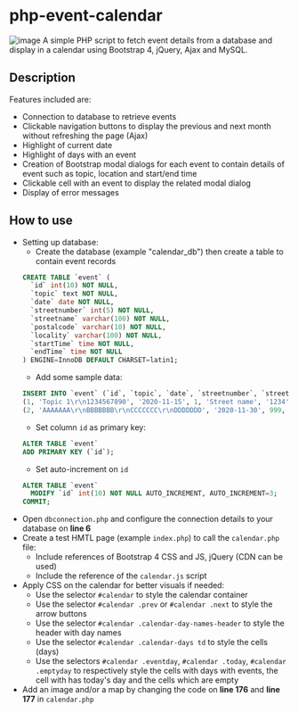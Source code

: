 # php-event-calendar
![image](https://user-images.githubusercontent.com/48676469/97444380-0fa92000-1967-11eb-9c18-cd748e931141.png)
A simple PHP script to fetch event details from a database and display in a calendar using Bootstrap 4, jQuery, Ajax and MySQL.

## Description
Features included are:
- Connection to database to retrieve events
- Clickable navigation buttons to display the previous and next month without refreshing the page (Ajax)
- Highlight of current date
- Highlight of days with an event
- Creation of Bootstrap modal dialogs for each event to contain details of event such as topic, location and start/end time
- Clickable cell with an event to display the related modal dialog
- Display of error messages

## How to use
- Setting up database:
  - Create the database (example "calendar_db") then create a table to contain event records
  ```SQL
  CREATE TABLE `event` (
    `id` int(10) NOT NULL,
    `topic` text NOT NULL,
    `date` date NOT NULL,
    `streetnumber` int(5) NOT NULL,
    `streetname` varchar(100) NOT NULL,
    `postalcode` varchar(10) NOT NULL,
    `locality` varchar(100) NOT NULL,
    `startTime` time NOT NULL,
    `endTime` time NOT NULL
  ) ENGINE=InnoDB DEFAULT CHARSET=latin1;
  ```
  - Add some sample data:
  ```SQL
  INSERT INTO `event` (`id`, `topic`, `date`, `streetnumber`, `streetname`, `postalcode`, `locality`, `startTime`, `endTime`) VALUES
  (1, 'Topic 1\r\n1234567890', '2020-11-15', 1, 'Street name', '1234', 'Locality', '12:00:00', '15:00:00'),
  (2, 'AAAAAAA\r\nBBBBBBB\r\nCCCCCCC\r\nDDDDDDD', '2020-11-30', 999, 'Abcd', 'AA5 FF9', 'Abcd defg', '01:00:00', '20:00:00');
  ```
  - Set column `id` as primary key:
  ```SQL
  ALTER TABLE `event`
  ADD PRIMARY KEY (`id`);
  ```
  - Set auto-increment on `id`
  ```SQL
  ALTER TABLE `event`
    MODIFY `id` int(10) NOT NULL AUTO_INCREMENT, AUTO_INCREMENT=3;
  COMMIT;
  ```
- Open `dbconnection.php` and configure the connection details to your database on **line 6**
- Create a test HMTL page (example `index.php`) to call the `calendar.php` file:
  - Include references of Bootstrap 4 CSS and JS, jQuery (CDN can be used)
  - Include the reference of the `calendar.js` script
- Apply CSS on the calendar for better visuals if needed:
  - Use the selector `#calendar` to style the calendar container
  - Use the selector `#calendar .prev` or `#calendar .next` to style the arrow buttons
  - Use the selector `#calendar .calendar-day-names-header` to style the header with day names
  - Use the selector `#calendar .calendar-days td` to style the cells (days)
  - Use the selectors `#calendar .eventday`, `#calendar .today`, `#calendar .emptyday` to respectively style the cells with days with events, the cell with has today's day and the cells which are empty
- Add an image and/or a map by changing the code on **line 176** and **line 177** in `calendar.php`
